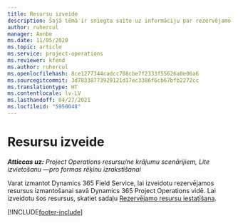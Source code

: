 ```yaml
---
title: Resursu izveide
description: Šajā tēmā ir sniegta saite uz informāciju par rezervējamo resursu izveidi.
author: ruhercul
manager: Annbe
ms.date: 11/05/2020
ms.topic: article
ms.service: project-operations
ms.reviewer: kfend
ms.author: ruhercul
ms.openlocfilehash: 8ce1277344cadcc708cbe7f2333f55626a0e06a6
ms.sourcegitcommit: 3d78338773929121d17ec3386f6cb67bfb2272cc
ms.translationtype: HT
ms.contentlocale: lv-LV
ms.lasthandoff: 04/27/2021
ms.locfileid: "5950048"
---
```

# <a name="create-resources"></a>Resursu izveide

_**Attiecas uz:** Project Operations resursu/ne krājumu scenārijiem, Lite izvietošanu —pro formas rēķinu izrakstīšanai_

Varat izmantot Dynamics 365 Field Service, lai izveidotu rezervējamos resursus izmantošanai savā Dynamics 365 Project Operations vidē. Lai izveidotu šos resursus, skatiet sadaļu [Rezervējamo resursu iestatīšana](/dynamics365/field-service/set-up-bookable-resources).


[!INCLUDE[footer-include](../includes/footer-banner.md)]